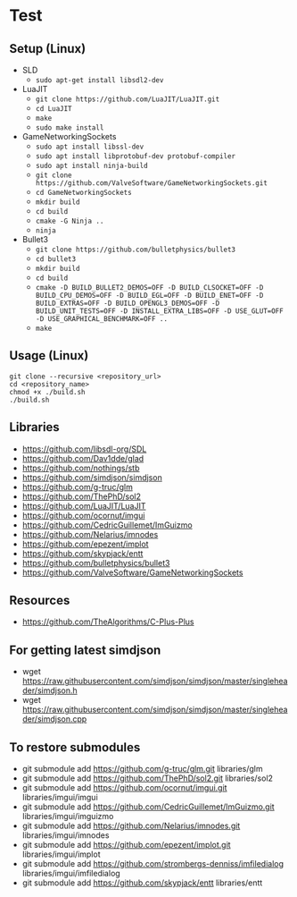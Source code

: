 # Test
## Setup (Linux)
* SLD
    * `sudo apt-get install libsdl2-dev`
* LuaJIT
    * `git clone https://github.com/LuaJIT/LuaJIT.git`
    * `cd LuaJIT`
    * `make`
    * `sudo make install`
* GameNetworkingSockets
    * `sudo apt install libssl-dev`
    * `sudo apt install libprotobuf-dev protobuf-compiler`
    * `sudo apt install ninja-build`
    * `git clone https://github.com/ValveSoftware/GameNetworkingSockets.git`
    * `cd GameNetworkingSockets`
    * `mkdir build`
    * `cd build`
    * `cmake -G Ninja ..`
    * `ninja`
* Bullet3
    * `git clone https://github.com/bulletphysics/bullet3`
    * `cd bullet3`
    * `mkdir build`
    * `cd build`
    * `cmake -D BUILD_BULLET2_DEMOS=OFF -D BUILD_CLSOCKET=OFF -D BUILD_CPU_DEMOS=OFF -D BUILD_EGL=OFF -D BUILD_ENET=OFF -D BUILD_EXTRAS=OFF -D BUILD_OPENGL3_DEMOS=OFF -D BUILD_UNIT_TESTS=OFF -D INSTALL_EXTRA_LIBS=OFF -D USE_GLUT=OFF -D USE_GRAPHICAL_BENCHMARK=OFF ..`
    * `make`
## Usage (Linux)
    git clone --recursive <repository_url>
    cd <repository_name>
    chmod +x ./build.sh
    ./build.sh

## Libraries
* https://github.com/libsdl-org/SDL
* https://github.com/Dav1dde/glad
* https://github.com/nothings/stb
* https://github.com/simdjson/simdjson
* https://github.com/g-truc/glm
* https://github.com/ThePhD/sol2
* https://github.com/LuaJIT/LuaJIT
* https://github.com/ocornut/imgui
* https://github.com/CedricGuillemet/ImGuizmo
* https://github.com/Nelarius/imnodes
* https://github.com/epezent/implot
* https://github.com/skypjack/entt
* https://github.com/bulletphysics/bullet3
* https://github.com/ValveSoftware/GameNetworkingSockets

## Resources
* https://github.com/TheAlgorithms/C-Plus-Plus

## For getting latest simdjson
* wget https://raw.githubusercontent.com/simdjson/simdjson/master/singleheader/simdjson.h
* wget https://raw.githubusercontent.com/simdjson/simdjson/master/singleheader/simdjson.cpp

## To restore submodules
* git submodule add https://github.com/g-truc/glm.git libraries/glm
* git submodule add https://github.com/ThePhD/sol2.git libraries/sol2
* git submodule add https://github.com/ocornut/imgui.git libraries/imgui/imgui
* git submodule add https://github.com/CedricGuillemet/ImGuizmo.git libraries/imgui/imguizmo
* git submodule add https://github.com/Nelarius/imnodes.git libraries/imgui/imnodes
* git submodule add https://github.com/epezent/implot.git libraries/imgui/implot
* git submodule add https://github.com/strombergs-denniss/imfiledialog libraries/imgui/imfiledialog
* git submodule add https://github.com/skypjack/entt libraries/entt
